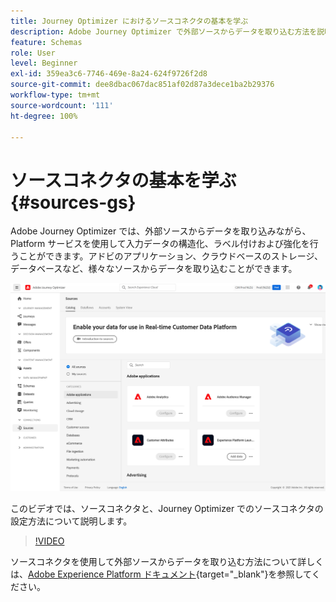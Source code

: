 ```yaml
---
title: Journey Optimizer におけるソースコネクタの基本を学ぶ
description: Adobe Journey Optimizer で外部ソースからデータを取り込む方法を説明します
feature: Schemas
role: User
level: Beginner
exl-id: 359ea3c6-7746-469e-8a24-624f9726f2d8
source-git-commit: dee8dbac067dac851af02d87a3dece1ba2b29376
workflow-type: tm+mt
source-wordcount: '111'
ht-degree: 100%

---
```


# ソースコネクタの基本を学ぶ {#sources-gs}

Adobe Journey Optimizer では、外部ソースからデータを取り込みながら、Platform サービスを使用して入力データの構造化、ラベル付けおよび強化を行うことができます。アドビのアプリケーション、クラウドベースのストレージ、データベースなど、様々なソースからデータを取り込むことができます。

![](assets/sources-home.png)

このビデオでは、ソースコネクタと、Journey Optimizer でのソースコネクタの設定方法について説明します。

>[!VIDEO](https://video.tv.adobe.com/v/335919?quality=12)

ソースコネクタを使用して外部ソースからデータを取り込む方法について詳しくは、[Adobe Experience Platform ドキュメント](https://experienceleague.adobe.com/docs/experience-platform/sources/home.html?lang=ja){target=&quot;_blank&quot;}を参照してください。
